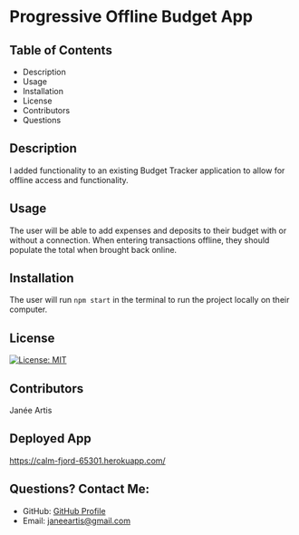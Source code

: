 # Progressive Offline Budget App

## Table of Contents
* Description
* Usage
* Installation
* License
* Contributors
* Questions
  
  
## Description
I added functionality to an existing Budget Tracker application to allow for offline access and functionality. 
  
## Usage
The user will be able to add expenses and deposits to their budget with or without a connection. When entering transactions offline, they should populate the total when brought back online.
  
## Installation
The user will run ```npm start``` in the terminal to run the project locally on their computer.
  
## License
[![License: MIT](https://img.shields.io/badge/License-MIT-yellow.svg)](https://opensource.org/licenses/MIT)
  
## Contributors
Janée Artis

## Deployed App
https://calm-fjord-65301.herokuapp.com/
  
## Questions? Contact Me:
* GitHub: [GitHub Profile](https://github.com/janeeart)
* Email: janeeartis@gmail.com